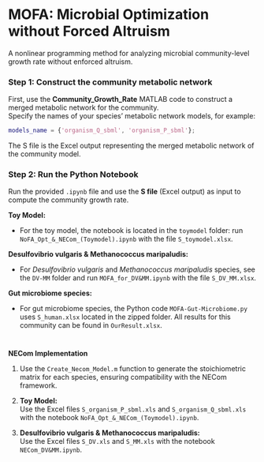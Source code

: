 # MOFA: Microbial Optimization without Forced Altruism 
A nonlinear programming method for analyzing microbial community-level growth rate without enforced altruism.

### Step 1: Construct the community metabolic network

First, use the **Community_Growth_Rate** MATLAB code to construct a merged metabolic network for the community.  
Specify the names of your species’ metabolic network models, for example:

```matlab
models_name = {'organism_Q_sbml', 'organism_P_sbml'};
```
The S file is the Excel output representing the merged metabolic network of the community model.

### Step 2: Run the Python Notebook

Run the provided `.ipynb` file and use the **S file** (Excel output) as input to compute the community growth rate.  

**Toy Model:**
- For the toy model, the notebook is located in the `toymodel` folder: run `NoFA_Opt_&_NECom_(Toymodel).ipynb` with the file `S_toymodel.xlsx`.
  
**Desulfovibrio vulgaris & Methanococcus maripaludis:**  
- For *Desulfovibrio vulgaris* and *Methanococcus maripaludis* species, see the `DV-MM` folder and run `MOFA_for_DV&MM.ipynb` with the file `S_DV_MM.xlsx`.

**Gut microbiome species:**
- For gut microbiome species, the Python code `MOFA-Gut-Microbiome.py` uses `S_human.xlsx` located in the zipped folder. All results for this community can be found in `OurResult.xlsx`.

#
  
**NECom Implementation**

1. Use the `Create_Necom_Model.m` function to generate the stoichiometric matrix for each species, ensuring compatibility with the NECom framework.

2. **Toy Model:**  
   Use the Excel files `S_organism_P_sbml.xls` and `S_organism_Q_sbml.xls` with the notebook `NoFA_Opt_&_NECom_(Toymodel).ipynb`.

3. **Desulfovibrio vulgaris & Methanococcus maripaludis:**  
   Use the Excel files `S_DV.xls` and `S_MM.xls` with the notebook `NECom_DV&MM.ipynb`.
